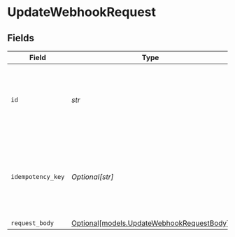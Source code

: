 # UpdateWebhookRequest


## Fields

| Field                                                                              | Type                                                                               | Required                                                                           | Description                                                                        | Example                                                                            |
| ---------------------------------------------------------------------------------- | ---------------------------------------------------------------------------------- | ---------------------------------------------------------------------------------- | ---------------------------------------------------------------------------------- | ---------------------------------------------------------------------------------- |
| `id`                                                                               | *str*                                                                              | :heavy_check_mark:                                                                 | Provide the ID of the item you want to perform this operation on.                  |                                                                                    |
| `idempotency_key`                                                                  | *Optional[str]*                                                                    | :heavy_minus_sign:                                                                 | A unique key to ensure idempotent requests. This key should be a UUID v4 string.   | 123e4567-e89b-12d3-a456-426                                                        |
| `request_body`                                                                     | [Optional[models.UpdateWebhookRequestBody]](../models/updatewebhookrequestbody.md) | :heavy_minus_sign:                                                                 | N/A                                                                                |                                                                                    |